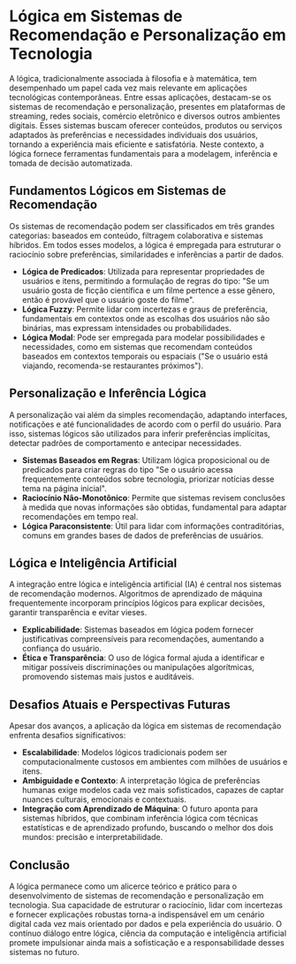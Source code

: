 # Lógica em Sistemas de Recomendação e Personalização em Tecnologia

A lógica, tradicionalmente associada à filosofia e à matemática, tem desempenhado um papel cada vez mais relevante em aplicações tecnológicas contemporâneas. Entre essas aplicações, destacam-se os sistemas de recomendação e personalização, presentes em plataformas de streaming, redes sociais, comércio eletrônico e diversos outros ambientes digitais. Esses sistemas buscam oferecer conteúdos, produtos ou serviços adaptados às preferências e necessidades individuais dos usuários, tornando a experiência mais eficiente e satisfatória. Neste contexto, a lógica fornece ferramentas fundamentais para a modelagem, inferência e tomada de decisão automatizada.

## Fundamentos Lógicos em Sistemas de Recomendação

Os sistemas de recomendação podem ser classificados em três grandes categorias: baseados em conteúdo, filtragem colaborativa e sistemas híbridos. Em todos esses modelos, a lógica é empregada para estruturar o raciocínio sobre preferências, similaridades e inferências a partir de dados.

- **Lógica de Predicados**: Utilizada para representar propriedades de usuários e itens, permitindo a formulação de regras do tipo: "Se um usuário gosta de ficção científica e um filme pertence a esse gênero, então é provável que o usuário goste do filme".
- **Lógica Fuzzy**: Permite lidar com incertezas e graus de preferência, fundamentais em contextos onde as escolhas dos usuários não são binárias, mas expressam intensidades ou probabilidades.
- **Lógica Modal**: Pode ser empregada para modelar possibilidades e necessidades, como em sistemas que recomendam conteúdos baseados em contextos temporais ou espaciais ("Se o usuário está viajando, recomenda-se restaurantes próximos").

## Personalização e Inferência Lógica

A personalização vai além da simples recomendação, adaptando interfaces, notificações e até funcionalidades de acordo com o perfil do usuário. Para isso, sistemas lógicos são utilizados para inferir preferências implícitas, detectar padrões de comportamento e antecipar necessidades.

- **Sistemas Baseados em Regras**: Utilizam lógica proposicional ou de predicados para criar regras do tipo "Se o usuário acessa frequentemente conteúdos sobre tecnologia, priorizar notícias desse tema na página inicial".
- **Raciocínio Não-Monotônico**: Permite que sistemas revisem conclusões à medida que novas informações são obtidas, fundamental para adaptar recomendações em tempo real.
- **Lógica Paraconsistente**: Útil para lidar com informações contraditórias, comuns em grandes bases de dados de preferências de usuários.

## Lógica e Inteligência Artificial

A integração entre lógica e inteligência artificial (IA) é central nos sistemas de recomendação modernos. Algoritmos de aprendizado de máquina frequentemente incorporam princípios lógicos para explicar decisões, garantir transparência e evitar vieses.

- **Explicabilidade**: Sistemas baseados em lógica podem fornecer justificativas compreensíveis para recomendações, aumentando a confiança do usuário.
- **Ética e Transparência**: O uso de lógica formal ajuda a identificar e mitigar possíveis discriminações ou manipulações algorítmicas, promovendo sistemas mais justos e auditáveis.

## Desafios Atuais e Perspectivas Futuras

Apesar dos avanços, a aplicação da lógica em sistemas de recomendação enfrenta desafios significativos:

- **Escalabilidade**: Modelos lógicos tradicionais podem ser computacionalmente custosos em ambientes com milhões de usuários e itens.
- **Ambiguidade e Contexto**: A interpretação lógica de preferências humanas exige modelos cada vez mais sofisticados, capazes de captar nuances culturais, emocionais e contextuais.
- **Integração com Aprendizado de Máquina**: O futuro aponta para sistemas híbridos, que combinam inferência lógica com técnicas estatísticas e de aprendizado profundo, buscando o melhor dos dois mundos: precisão e interpretabilidade.

## Conclusão

A lógica permanece como um alicerce teórico e prático para o desenvolvimento de sistemas de recomendação e personalização em tecnologia. Sua capacidade de estruturar o raciocínio, lidar com incertezas e fornecer explicações robustas torna-a indispensável em um cenário digital cada vez mais orientado por dados e pela experiência do usuário. O contínuo diálogo entre lógica, ciência da computação e inteligência artificial promete impulsionar ainda mais a sofisticação e a responsabilidade desses sistemas no futuro.